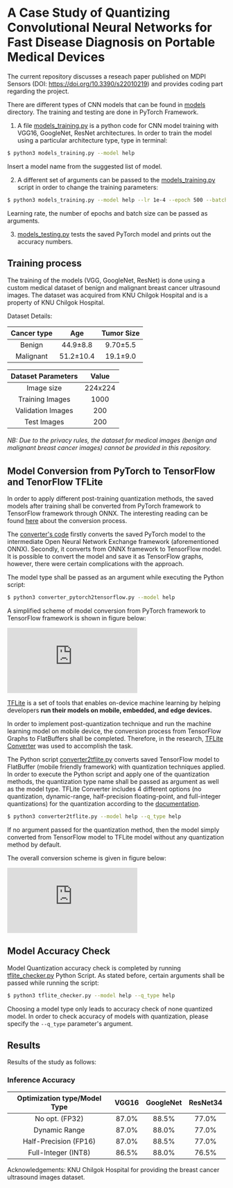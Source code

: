 # A Case Study of Quantizing Convolutional Neural Networks for Fast Disease Diagnosis on Portable Medical Devices
The current repository discusses a reseach paper published on MDPI Sensors (DOI: https://doi.org/10.3390/s22010219) and provides coding part regarding the project.

There are different types of CNN models that can be found in [models](models) directory. The training and testing are done in PyTorch Framework.

1. A file [models_training.py](models_training.py) is a python code for CNN model training with VGG16, GoogleNet, ResNet architectures. In order to train the model using a particular architecture type, type in terminal: 

```bash
$ python3 models_training.py --model help
```
Insert a model name from the suggested list of model.

2. A different set of arguments can be passed to the [models_training.py](models_training.py) script in order to change the training parameters:

```bash
$ python3 models_training.py --model help --lr 1e-4 --epoch 500 --batch 32
```
Learning rate, the number of epochs and batch size can be passed as arguments.

3. [models_testing.py](models_testing.py) tests the saved PyTorch model and prints out the accuracy numbers.


## Training process 

The training of the models (VGG, GoogleNet, ResNet) is done using a custom medical dataset of benign and malignant breast cancer ultrasound images. The dataset was acquired from KNU Chilgok Hospital and is a property of KNU Chilgok Hospital.

Dataset Details:

Cancer type|Age|Tumor Size
:---:|:---:|:---: 
Benign|44.9±8.8|9.70±5.5
Malignant|51.2±10.4|19.1±9.0

Dataset Parameters|Value
:---:|:---:
Image size|224x224
Training Images|1000
Validation Images|200
Test Images|200

###### NB: Due to the privacy rules, the dataset for medical images (benign and malignant breast cancer images) cannot be provided in this repository.

## Model Conversion from PyTorch to TensorFlow and TenorFlow TFLite

In order to apply different post-training quantization methods, the saved models after training shall be converted from PyTorch framework to TensorFlow framework through ONNX. The interesting reading can be found [here](https://towardsdatascience.com/converting-a-simple-deep-learning-model-from-pytorch-to-tensorflow-b6b353351f5d) about the conversion process.

The [converter's code](converter_pytorch2tensorflow.py) firstly converts the saved PyTorch model to the intermediate Open Neural Network Exchange framework (aforementioned ONNX). Secondly, it converts from ONNX framework to TensorFlow model. It is possible to convert the model and save it as TensorFlow graphs, however, there were certain complications with the approach.

The model type shall be passed as an argument while executing the Python script:
```bash
$ python3 converter_pytorch2tensorflow.py --model help
```
A simplified scheme of model conversion from PyTorch framework to TensorFlow framework is shown in figure below:

![conversion_scheme.pdf](https://github.com/generalMG/Medical-Dataset-Deep-Learning-Quantization-Data-Analysis/files/8876774/conversion_scheme.pdf)


[TFLite](https://www.tensorflow.org/lite/guide) is a set of tools that enables on-device machine learning by helping developers **run their models on mobile, embedded, and edge devices.**

In order to implement post-quantization technique and run the machine learning model on mobile device, the conversion process from TensorFlow Graphs to FlatBuffers shall be completed. Therefore, in the research, [TFLite Converter](https://www.tensorflow.org/api_docs/python/tf/lite/TFLiteConverter) was used to accomplish the task.

The Python script [converter2tflite.py](converter2tflite.py) converts saved TensorFlow model to FlatBuffer (mobile friendly framework) with quantization techniques applied. In order to execute the Python script and apply one of the quantization methods, the quantization type name shall be passed as argument as well as the model type. TFLite Converter includes 4 different options (no quantization, dynamic-range, half-precision floating-point, and full-integer quantizations) for the quantization according to the [documentation](https://www.tensorflow.org/lite/performance/model_optimization).

```bash
$ python3 converter2tflite.py --model help --q_type help
```

If no argument passed for the quantization method, then the model simply converted from TensorFlow model to TFLite model without any quantization method by default.

The overall conversion scheme is given in figure below:

![The overall conversion scheme](https://github.com/generalMG/Medical-Dataset-Deep-Learning-Quantization-Data-Analysis/files/8876665/converter_scheme.pdf)

## Model Accuracy Check

Model Quantization accuracy check is completed by running [tflite_checker.py](tflite_checker.py) Python Script. As stated before, certain arguments shall be passed while running the script:

```bash
$ python3 tflite_checker.py --model help --q_type help
```

Choosing a model type only leads to accuracy check of none quantized model. In order to check accuracy of models with quantization, please specify the 
`--q_type` parameter's argument.

## Results

Results of the study as follows:

### Inference Accuracy


Optimization type/Model Type|VGG16|GoogleNet|ResNet34
:---:|:---:|:---:|:---:
No opt. (FP32)|87.0%|88.5%|77.0%
Dynamic Range|87.0%|88.0%|77.0%
Half-Precision (FP16)|87.0%|88.5%|77.0%
Full-Integer (INT8)|86.5%|88.0%|76.5%

Acknowledgements:
KNU Chilgok Hospital for providing the breast cancer ultrasound images dataset.
